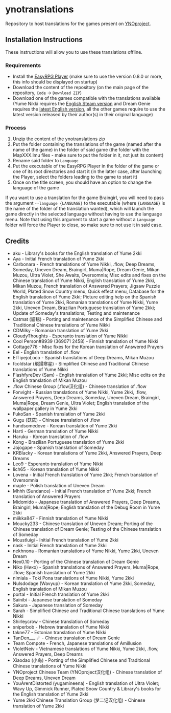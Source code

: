 # ynotranslations
Repository to host translations for the games present on [YNOproject](https://ynoproject.net).

## Installation Instructions
These instructions will allow you to use these translations offline.

### Requirements
* Install the [EasyRPG Player](https://easyrpg.org/player/downloads/) (make sure to use the version 0.8.0 or more, this info should be displayed on startup)
* Download the content of the repository (on the main page of the repository, `Code` -> `Download ZIP`)
* Download one of the games compatible with the translations available (Yume Nikki requires the [English Steam version](https://store.steampowered.com/app/650700/Yume_Nikki/) and Dream Genie requires the [latest English version](https://ynfg.yume.wiki/Dream_Genie_(梦鬼)#Original), all the other games require to use the latest version released by their author(s) in their original language)

### Process
1. Unzip the content of the ynotranslations zip
2. Put the folder containing the translations of the game (named after the name of the game) in the folder of said game (the folder with the MapXXX.lmu files - make sure to put the folder in it, not just its content)
3. Rename said folder to `Language`
4. Put the executable of the EasyRPG Player in the folder of the game or one of its root directories and start it (in the latter case, after launching the Player, select the folders leading to the game to start it)
5. Once on the title screen, you should have an option to change the language of the game

If you want to use a translation for the game Braingirl, you will need to pass the argument `--language {LANGUAGE}` to the executable (where `{LANGUAGE}` is the name of the folder of the translation wanted), which will launch the game directly in the selected language without having to use the language menu. Note that using this argument to start a game without a `Language` folder will force the Player to close, so make sure to not use it in said case.

## Credits
* aku - Library's books for the English translation of Yume 2kki
* Aya - Initial French translation of Yume 2kki
* Carbonara - French translations of Yume Nikki, .flow, Deep Dreams, Someday, Uneven Dream, Braingirl, Muma|Rope, Dream Genie, Mikan Muzou, Ultra Violet, She Awaits, Oversomnia; Misc edits and fixes on the Chinese translation of Yume Nikki, English translation of Yume 2kki, Mikan Muzou, French translation of Answered Prayers; Jigsaw Puzzle World, Plated Snow Country menu, Quick effect menu, Database for the English translation of Yume 2kki; Picture editing help on the Spanish translation of Yume 2kki, Romanian translations of Yume Nikki, Yume 2kki, Uneven Dream, Brazilian Portuguese translation of Yume 2kki; Update of Someday's translations; Testing and maintenance
* Catmat (貓毯) - Porting and maintenance of the Simplified Chinese and Traditional Chinese translations of Yume Nikki
* CDMilky - Romanian translation of Yume 2kki
* CloudyThoughts - Esperanto translation of Yume Nikki
* Cool Person#8939 (369071 2458) - Finnish translation of Yume Nikki
* Cottage776 - Misc fixes for the Korean translation of Answered Prayers
* Eel - English translation of .flow
* ElTipejoLoco - Spanish translations of Deep Dreams, Mikan Muzou
* fcoldstar (飛揚寒星) - Simplified Chinese and Traditional Chinese translations of Yume Nikki
* FlashfyreDev (Sam) - English translation of Yume 2kki; Misc edits on the English translation of Mikan Muzou
* .flow Chinese Group (.flow汉化组) - Chinese translation of .flow
* Fonvight - Russian translations of Yume Nikki, Yume 2kki, .flow, Answered Prayers, Deep Dreams, Someday, Uneven Dream, Braingirl, Muma|Rope, Dream Genie, Ultra Violet; English translation of the wallpaper gallery in Yume 2kki
* FukoSan - Spanish translation of Yume 2kki
* Gugu (菇菇) - Chinese translation of .flow
* handsomedove - Korean translation of Yume 2kki
* Harti - German translation of Yume Nikki
* Haruku - Korean translation of .flow
* Kong - Brazilian Portuguese translation of Yume 2kki
* Jojogape - Spanish translation of Someday
* KRBlacky - Korean translations of Yume 2kki, Answered Prayers, Deep Dreams
* Leo9 - Esperanto translation of Yume Nikki
* lich65 - Korean translation of Yume Nikki
* Lovena - Initial French translation of Yume 2kki; French translation of Oversomnia
* maple - Polish translation of Uneven Dream
* Mhhh (Sundance) - Initial French translation of Yume 2kki; French translation of Answered Prayers
* Midomido - Japanese translation of Answered Prayers, Deep Dreams, Braingirl, Muma|Rope; English translation of the Debug Room in Yume 2kki
* miikka847 - Finnish translation of Yume Nikki
* Moucky233 - Chinese translation of Uneven Dream; Porting of the Chinese translation of Dream Genie; Testing of the Chinese translation of Someday
* Moustluigi - Initial French translation of Yume 2kki
* nask - Initial French translation of Yume 2kki
* nekhnona - Romanian translations of Yume Nikki, Yume 2kki, Uneven Dream
* Nex0.10 - Porting of the Chinese translation of Dream Genie
* Niko (Нико) - Spanish translations of Answered Prayers, Muma|Rope, .flow; Spanish translation of Yume 2kki
* nimiala - Toki Pona translations of Yume Nikki, Yume 2kki
* Nulsdodage (Wavyup) - Korean translation of Yume 2kki, Someday, English translation of Mikan Muzou
* portal - Initial French translation of Yume 2kki
* Sainibi - Japanese translation of Someday
* Sakura - Japanese translation of Someday
* Sarah - Simplified Chinese and Traditional Chinese translations of Yume Nikki
* Shirleycrow - Chinese translation of Someday
* sniperbob - Hebrew translation of Yume Nikki
* takne77 - Estonian translation of Yume Nikki
* TanDen___ ☄ - Chinese translation of Dream Genie
* Team Compote - French, Japanese translations of Amillusion
* VioletNeiv - Vietnamese translations of Yume Nikki, Yume 2kki, .flow, Answered Prayers, Deep Dreams
* Xiaodao (小岛) - Porting of the Simplified Chinese and Traditional Chinese translations of Yume Nikki
* YNOproject Chinese Team (YNOproject汉化组) - Chinese translation of Deep Dreams, Uneven Dream
* YouArentDistorted (yugamineena) - English translation of Ultra Violet; Wavy Up, Gimmick Runner, Plated Snow Country & Library's books for the English translation of Yume 2kki
* Yume 2kki Chinese Translation Group (梦二记汉化组) - Chinese translation of Yume 2kki